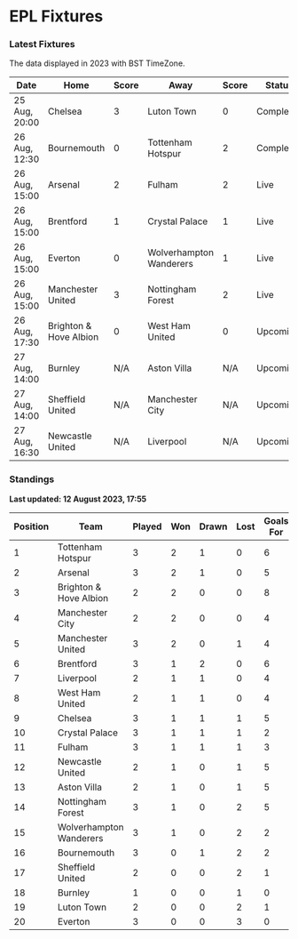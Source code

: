 # EPL Fixtures

### Latest Fixtures

The data displayed in 2023 with BST TimeZone.

<!-- START_TABLE -->
| Date | Home | Score | Away | Score | Status |
|-------------|--------|--------------|--------|--------------|--------|
| 25 Aug, 20:00 | Chelsea | 3 | Luton Town | 0 | Completed |
| 26 Aug, 12:30 | Bournemouth | 0 | Tottenham Hotspur | 2 | Completed |
| 26 Aug, 15:00 | Arsenal | 2 | Fulham | 2 | Live |
| 26 Aug, 15:00 | Brentford | 1 | Crystal Palace | 1 | Live |
| 26 Aug, 15:00 | Everton | 0 | Wolverhampton Wanderers | 1 | Live |
| 26 Aug, 15:00 | Manchester United | 3 | Nottingham Forest | 2 | Live |
| 26 Aug, 17:30 | Brighton & Hove Albion | 0 | West Ham United | 0 | Upcoming |
| 27 Aug, 14:00 | Burnley | N/A | Aston Villa | N/A | Upcoming |
| 27 Aug, 14:00 | Sheffield United | N/A | Manchester City | N/A | Upcoming |
| 27 Aug, 16:30 | Newcastle United | N/A | Liverpool | N/A | Upcoming |
<!-- END_TABLE -->

### Standings

**Last updated: 12 August 2023, 17:55**

<!-- START_STANDINGS -->
| Position | Team | Played | Won | Drawn | Lost | Goals For | Goals Against | Goal Difference | Points |
|----------|------|--------|-----|-------|------|-----------|---------------|-----------------|--------|
| 1 | Tottenham Hotspur | 3 | 2 | 1 | 0 | 6 | 2 | 4 | 7 |
| 2 | Arsenal | 3 | 2 | 1 | 0 | 5 | 3 | 2 | 7 |
| 3 | Brighton & Hove Albion | 2 | 2 | 0 | 0 | 8 | 2 | 6 | 6 |
| 4 | Manchester City | 2 | 2 | 0 | 0 | 4 | 0 | 4 | 6 |
| 5 | Manchester United | 3 | 2 | 0 | 1 | 4 | 4 | 0 | 6 |
| 6 | Brentford | 3 | 1 | 2 | 0 | 6 | 3 | 3 | 5 |
| 7 | Liverpool | 2 | 1 | 1 | 0 | 4 | 2 | 2 | 4 |
| 8 | West Ham United | 2 | 1 | 1 | 0 | 4 | 2 | 2 | 4 |
| 9 | Chelsea | 3 | 1 | 1 | 1 | 5 | 4 | 1 | 4 |
| 10 | Crystal Palace | 3 | 1 | 1 | 1 | 2 | 2 | 0 | 4 |
| 11 | Fulham | 3 | 1 | 1 | 1 | 3 | 5 | -2 | 4 |
| 12 | Newcastle United | 2 | 1 | 0 | 1 | 5 | 2 | 3 | 3 |
| 13 | Aston Villa | 2 | 1 | 0 | 1 | 5 | 5 | 0 | 3 |
| 14 | Nottingham Forest | 3 | 1 | 0 | 2 | 5 | 6 | -1 | 3 |
| 15 | Wolverhampton Wanderers | 3 | 1 | 0 | 2 | 2 | 5 | -3 | 3 |
| 16 | Bournemouth | 3 | 0 | 1 | 2 | 2 | 6 | -4 | 1 |
| 17 | Sheffield United | 2 | 0 | 0 | 2 | 1 | 3 | -2 | 0 |
| 18 | Burnley | 1 | 0 | 0 | 1 | 0 | 3 | -3 | 0 |
| 19 | Luton Town | 2 | 0 | 0 | 2 | 1 | 7 | -6 | 0 |
| 20 | Everton | 3 | 0 | 0 | 3 | 0 | 6 | -6 | 0 |
<!-- END_STANDINGS -->
